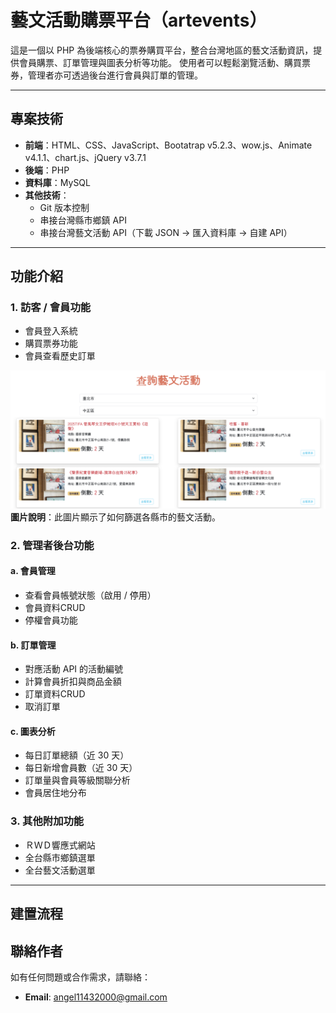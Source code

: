 # 藝文活動購票平台（artevents）

這是一個以 PHP 為後端核心的票券購買平台，整合台灣地區的藝文活動資訊，提供會員購票、訂單管理與圖表分析等功能。
使用者可以輕鬆瀏覽活動、購買票券，管理者亦可透過後台進行會員與訂單的管理。

---

## 專案技術

- **前端**：HTML、CSS、JavaScript、Bootatrap v5.2.3、wow.js、Animate v4.1.1、chart.js、jQuery v3.7.1 
- **後端**：PHP
- **資料庫**：MySQL  
- **其他技術**：
  - Git 版本控制  
  - 串接台灣縣市鄉鎮 API  
  - 串接台灣藝文活動 API（下載 JSON → 匯入資料庫 → 自建 API）  

---

##  功能介紹

### 1. 訪客 / 會員功能

- 會員登入系統
- 購買票券功能 
- 會員查看歷史訂單

![歷史訂單圖片](https://github.com/luckystargin/school2504/blob/main/images/Snipaste_2025-04-09_17-48-45.png)
**圖片說明**：此圖片顯示了如何篩選各縣市的藝文活動。


### 2. 管理者後台功能

#### a. 會員管理

- 查看會員帳號狀態（啟用 / 停用）
- 會員資料CRUD  
- 停權會員功能  

#### b. 訂單管理

- 對應活動 API 的活動編號  
- 計算會員折扣與商品金額  
- 訂單資料CRUD    
- 取消訂單  

#### c. 圖表分析

- 每日訂單總額（近 30 天）  
- 每日新增會員數（近 30 天）  
- 訂單量與會員等級關聯分析  
- 會員居住地分布  

### 3. 其他附加功能

- ＲＷＤ響應式網站
- 全台縣市鄉鎮選單
- 全台藝文活動選單

---


## 建置流程



## 聯絡作者
如有任何問題或合作需求，請聯絡：
- **Email**: angel11432000@gmail.com
